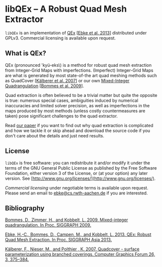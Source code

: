 libQEx – A Robust Quad Mesh Extractor
======

`libQEx` is an implementation of [QEx](http://www.rwth-graphics.de/publication/204/) \[[Ebke et al. 2013](http://dx.doi.org/10.1145/2508363.2508372)\] distributed under GPLv3. Commercial licensing is available upon request.

## What is QEx?

QEx (pronounced \'kyü-eks\\) is a method for robust quad mesh extraction from Integer-Grid Maps with imperfections.
(Imperfect) Integer-Grid Maps are what is generated by most state-of-the art quad meshing methods such as
QuadCover \[[Kälberer et al. 2007](http://dx.doi.org/10.1111/j.1467-8659.2007.01060.x)\] or
our own [Mixed-Integer Quadrangulation](http://www.rwth-graphics.de/publication/44/)
\[[Bommes et al. 2009](http://dx.doi.org/10.1145/1576246.1531383)\].

Quad extraction is often believed to be a trivial matter but quite the
opposite is true: numerous special cases, ambiguities induced by
numerical inaccuracies and limited solver precision, as well as imperfections in the
maps produced by most methods (unless costly countermeasures are taken)
pose significant challenges to the quad extractor.

Read [our paper](http://www.rwth-graphics.de/publication/204/) if you want to find out why quad extraction is complicated and
how we tackle it or skip ahead and download the source code if you
don't care about the details and just need results.

## License

`libQEx` is free software: you can redistribute it and/or modify it under
the terms of the GNU General Public License as published by the Free
Software Foundation, either version 3 of the License, or (at your
option) any later version. See [http://www.gnu.org/licenses/](http://www.gnu.org/licenses/).

*Commercial licensing* under negotiable terms is available upon request. Please send an email to [ebke@cs.rwth-aachen.de](mailto:ebke@cs.rwth-aachen.de) if you are interested.


## Bibliography

[Bommes, D., Zimmer, H., and Kobbelt, L. 2009. Mixed-integer quadrangulation. In Proc. SIGGRAPH 2009.](http://dx.doi.org/10.1145/1576246.1531383)

[Ebke, H.-C., Bommes, D., Campen, M., and Kobbelt, L. 2013. QEx: Robust Quad Mesh Extraction. In Proc. SIGGRAPH Asia 2013.](http://dx.doi.org/10.1145/2508363.2508372)

[Kälberer, F., Nieser, M., and Polthier , K. 2007. Quadcover - surface parameterization using branched coverings. Computer Graphics Forum 26, 3, 375–384.](http://dx.doi.org/10.1111/j.1467-8659.2007.01060.x)
